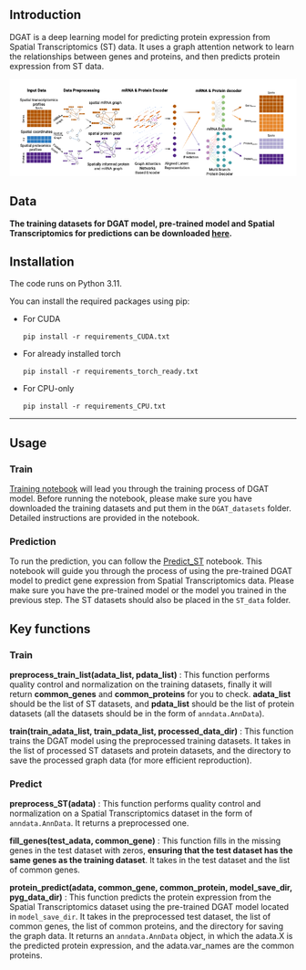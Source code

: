 ## Introduction
DGAT is a deep learning model for predicting protein expression from Spatial Transcriptomics (ST) data. It uses a graph attention network to learn the relationships between genes and proteins, and then predicts protein expression from ST data.

![img.png](imgs/img.png)
## Data 
**The training datasets for DGAT model, pre-trained model and Spatial Transcriptomics for predictions can be downloaded [here](https://drive.google.com/drive/folders/1M9gIOFjK4wBk7DEj9MrwAlV8OHEgS2BA?usp=sharing).**

## Installation
The code runs on Python 3.11.

You can install the required packages using pip:

  - For CUDA 
    ```
    pip install -r requirements_CUDA.txt
    ```
  - For already installed torch 
    ```
    pip install -r requirements_torch_ready.txt
    ```
  - For CPU-only
    ```
    pip install -r requirements_CPU.txt
    ```

****

## Usage

### Train

[Training notebook](Demo_Train.ipynb) will lead you through the training process of DGAT model. Before running the notebook, please make sure you have downloaded the training datasets and put them in the `DGAT_datasets` folder. Detailed instructions are provided in the notebook.

### Prediction
To run the prediction, you can follow the [Predict_ST](Predict_ST.ipynb) notebook. This notebook will guide you through the process of using the pre-trained DGAT model to predict gene expression from Spatial Transcriptomics data. Please make sure you have the pre-trained model or the model you trained in the previous step. The ST datasets should also be placed in the `ST_data` folder.

## Key functions

### Train

**preprocess_train_list(adata_list, pdata_list)**
: This function performs quality control and normalization on the training datasets, finally it will return **common_genes** and **common_proteins** for you to check. **adata_list** should be the list of ST datasets, and **pdata_list** should be the list of protein datasets (all the datasets should be in the form of `anndata.AnnData`).

**train(train_adata_list, train_pdata_list, processed_data_dir)**
: This function trains the DGAT model using the preprocessed training datasets. It takes in the list of processed ST datasets and protein datasets, and the directory to save the processed graph data (for more efficient reproduction).

### Predict

**preprocess_ST(adata)**
: This function performs quality control and normalization on a Spatial Transcriptomics dataset in the form of `anndata.AnnData`. It returns a preprocessed one.

**fill_genes(test_adata, common_gene)**
: This function fills in the missing genes in the test dataset with zeros, **ensuring that the test dataset has the same genes as the training dataset**. It takes in the test dataset and the list of common genes.

**protein_predict(adata, common_gene, common_protein, model_save_dir, pyg_data_dir)**
: This function predicts the protein expression from the Spatial Transcriptomics dataset using the pre-trained DGAT model located in `model_save_dir`. It takes in the preprocessed test dataset, the list of common genes, the list of common proteins, and the directory for saving the graph data. It returns an `anndata.AnnData` object, in which the adata.X is the predicted protein expression, and the adata.var_names are the common proteins.

